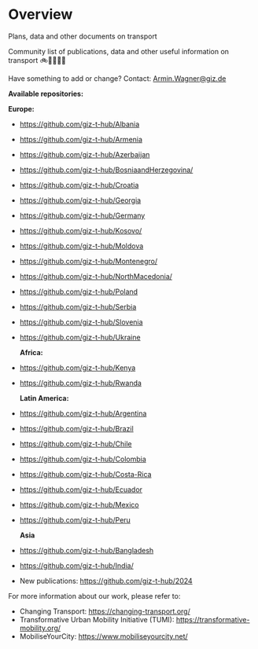 # Overview

Plans, data and other documents on transport 

Community list of publications, data and other useful information on transport  🚲🚌🚋🌳🚊

Have something to add or change? Contact: Armin.Wagner@giz.de

<b> Available repositories: </b>

  <b>Europe:</b>
  
- https://github.com/giz-t-hub/Albania
- https://github.com/giz-t-hub/Armenia
- https://github.com/giz-t-hub/Azerbaijan
- https://github.com/giz-t-hub/BosniaandHerzegovina/
- https://github.com/giz-t-hub/Croatia
- https://github.com/giz-t-hub/Georgia
- https://github.com/giz-t-hub/Germany
- https://github.com/giz-t-hub/Kosovo/
- https://github.com/giz-t-hub/Moldova
- https://github.com/giz-t-hub/Montenegro/
- https://github.com/giz-t-hub/NorthMacedonia/
- https://github.com/giz-t-hub/Poland
- https://github.com/giz-t-hub/Serbia
- https://github.com/giz-t-hub/Slovenia
- https://github.com/giz-t-hub/Ukraine
  
  <b>Africa:</b>
  
- https://github.com/giz-t-hub/Kenya
- https://github.com/giz-t-hub/Rwanda
  
  <b>Latin America:</b>

- https://github.com/giz-t-hub/Argentina
- https://github.com/giz-t-hub/Brazil
- https://github.com/giz-t-hub/Chile
- https://github.com/giz-t-hub/Colombia
- https://github.com/giz-t-hub/Costa-Rica
- https://github.com/giz-t-hub/Ecuador
- https://github.com/giz-t-hub/Mexico
- https://github.com/giz-t-hub/Peru

  <b>Asia</b>
  
- https://github.com/giz-t-hub/Bangladesh
- https://github.com/giz-t-hub/India/
  
- New publications: https://github.com/giz-t-hub/2024


For more information about our work, please refer to: 
- Changing Transport: https://changing-transport.org/
-	Transformative Urban Mobility Initiative (TUMI): https://transformative-mobility.org/
-	MobiliseYourCity: https://www.mobiliseyourcity.net/

